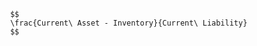 
                $$
                \frac{Current\ Asset - Inventory}{Current\ Liability}
                $$